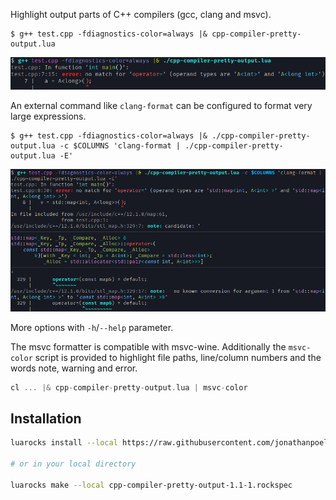 Highlight output parts of C++ compilers (gcc, clang and msvc).

```shell-console
$ g++ test.cpp -fdiagnostics-color=always |& cpp-compiler-pretty-output.lua
```

![output sample](./sample1.png "output sample")

An external command like `clang-format` can be configured to format very large expressions.

```shell-console
$ g++ test.cpp -fdiagnostics-color=always |& ./cpp-compiler-pretty-output.lua -c $COLUMNS 'clang-format | ./cpp-compiler-pretty-output.lua -E'
```

![output sample with clang-format](./sample2.png "output sample with clang-format")

More options with `-h`/`--help` parameter.

The msvc formatter is compatible with msvc-wine. Additionally the `msvc-color` script is provided to highlight file paths, line/column numbers and the words note, warning and error.

```cpp
cl ... |& cpp-compiler-pretty-output.lua | msvc-color
```


## Installation

```bash
luarocks install --local https://raw.githubusercontent.com/jonathanpoelen/cpp-compiler-pretty-output/master/cpp-compiler-pretty-output-1.1-1.rockspec

# or in your local directory

luarocks make --local cpp-compiler-pretty-output-1.1-1.rockspec
```
